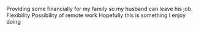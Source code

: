 Providing some financially for my family so my husband can leave his job.
Flexibility
Possibility of remote work
Hopefully this is something I enjoy doing
